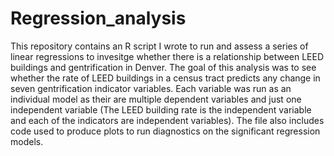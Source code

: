 # Regression_analysis
This repository contains an R script I wrote to run and assess a series of linear regressions to invesitge whether there is a relationship between LEED buildings and gentrification in Denver.
The goal of this analysis was to see whether the rate of LEED buildings in a census tract predicts any change in seven gentrification indicator variables.
Each variable was run as an individual model as their are multiple dependent variables and just one independent variable (The LEED building rate is the independent variable and each of the indicators are independent variables).
The file also includes code used to produce plots to run diagnostics on the significant regression models.
